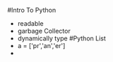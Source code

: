 #Intro To Python
 - readable
 - garbage Collector
 - dynamically type
#Python List
 - a = ['pr','an','er']
 -